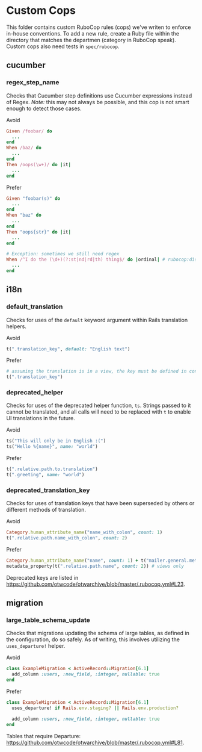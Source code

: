 # Custom Cops

This folder contains custom RuboCop rules (cops) we've writen
to enforce in-house conventions. To add a new rule, create
a Ruby file within the directory that matches the departmen
(category in RuboCop speak). Custom cops also need tests in `spec/rubocop`.

## cucumber

### regex_step_name
Checks that Cucumber step definitions use Cucumber expressions
instead of Regex. _Note:_ this may not always be possible, and this
cop is not smart enough to detect those cases.

Avoid
```ruby
Given /foobar/ do
  ...
end
When /baz/ do
  ...
end
Then /oops(\w+)/ do |it|
  ...
end
```

Prefer
```ruby
Given "foobar(s)" do
  ...
end
When "baz" do
  ...
end
Then "oops{str}" do |it|
  ...
end

# Exception: sometimes we still need regex
When /^I do the (\d+)(?:st|nd|rd|th) thing$/ do |ordinal| # rubocop:disable Cucumber/RegexStepName
  ...
end
```

## i18n

### default_translation
Checks for uses of the `default` keyword argument within Rails translation helpers.

Avoid
```ruby
t(".translation_key", default: "English text")
```

Prefer
```ruby
# assuming the translation is in a view, the key must be defined in config/locales/views/en.yml
t(".translation_key")
```

### deprecated_helper
Checks for uses of the deprecated helper function, `ts`.
Strings passed to it cannot be translated, and all calls
will need to be replaced with `t` to enable UI translations
in the future.

Avoid
```ruby
ts("This will only be in English :(")
ts("Hello %{name}", name: "world")
```

Prefer
```ruby
t(".relative.path.to.translation")
t(".greeting", name: "world")
```

### deprecated_translation_key
Checks for uses of translation keys that have been superseded
by others or different methods of translation.

Avoid
```ruby
Category.human_attribute_name("name_with_colon", count: 1)
t(".relative.path.name_with_colon", count: 2)
```

Prefer
```ruby
Category.human_attribute_name("name", count: 1) + t("mailer.general.metadata_label_indicator")
metadata_property(t(".relative.path.name", count: 2)) # views only
```

Deprecated keys are listed in https://github.com/otwcode/otwarchive/blob/master/.rubocop.yml#L23.

## migration

### large_table_schema_update
Checks that migrations updating the schema of large tables,
as defined in the configuration, do so safely. As of writing,
this involves utilizing the `uses_departure!` helper.

Avoid
```ruby
class ExampleMigration < ActiveRecord::Migration[6.1]
  add_column :users, :new_field, :integer, nullable: true
end
```

Prefer
```ruby
class ExampleMigration < ActiveRecord::Migration[6.1]
  uses_departure! if Rails.env.staging? || Rails.env.production?

  add_column :users, :new_field, :integer, nullable: true
end
```

Tables that require Departure:
https://github.com/otwcode/otwarchive/blob/master/.rubocop.yml#L81.
